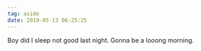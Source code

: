 ```yaml
---
tag: aside
date: 2019-05-13 06:25:25
---
```

Boy did I sleep not good last night. Gonna be a looong morning. 
